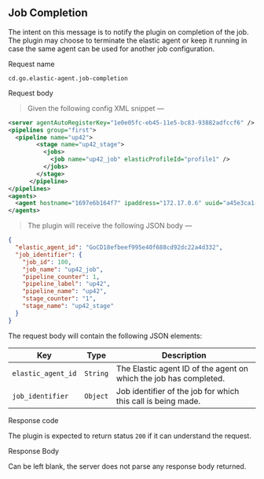 ## Job Completion

The intent on this message is to notify the plugin on completion of the job. The plugin may choose to terminate the elastic agent or keep it running in case the same agent can be used for another job configuration.

<p class='request-name-heading'>Request name</p>

`cd.go.elastic-agent.job-completion`

<p class='request-body-heading'>Request body</p>

> Given the following config XML snippet —

```xml
<server agentAutoRegisterKey="1e0e05fc-eb45-11e5-bc83-93882adfccf6" />
<pipelines group="first">
  <pipeline name="up42">
        <stage name="up42_stage">
          <jobs>
            <job name="up42_job" elasticProfileId="profile1" />
          </jobs>
        </stage>
      </pipeline>
</pipelines>
<agents>
  <agent hostname="1697e6b164f7" ipaddress="172.17.0.6" uuid="a45e3ca1-4419-4bd5-b18b-882f75ffd4c2" elasticAgentId="GoCD18efbeef995e40f688cd92dc22a4d332" elasticPluginId="cd.exmaple.elastic-agent" />
</agents>

```

> The plugin will receive the following JSON body —

```json
{
  "elastic_agent_id": "GoCD18efbeef995e40f688cd92dc22a4d332",
  "job_identifier": {
    "job_id": 100,
    "job_name": "up42_job",
    "pipeline_counter": 1,
    "pipeline_label": "up42",
    "pipeline_name": "up42",
    "stage_counter": "1",
    "stage_name": "up42_stage"
  }
}
```

The request body will contain the following JSON elements:

<p class='attributes-table-follows'></p>

| Key                 | Type     | Description |
| ------------------- | -------- | ----------- |
| `elastic_agent_id`  | `String` | The Elastic agent ID of the agent on which the job has completed. |
| `job_identifier`    | `Object` | Job identifier of the job for which this call is being made. |

<p class='response-code-heading'>Response code</p>

The plugin is expected to return status `200` if it can understand the request.

<p class='response-body-heading'>Response Body</p>

Can be left blank, the server does not parse any response body returned.
